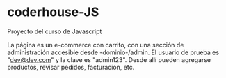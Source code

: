 # coderhouse-JS
Proyecto del curso de Javascript

La página es un e-commerce con carrito, con una sección de administración accesible desde -dominio-/admin.
El usuario de prueba es "dev@dev.com" y la clave es "admin123".
Desde allí pueden agregarse productos, revisar pedidos, facturación, etc.
